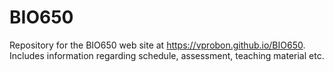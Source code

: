 # BIO650
Repository for the BIO650 web site at https://vprobon.github.io/BIO650.   Includes information regarding schedule, assessment, teaching material etc.
